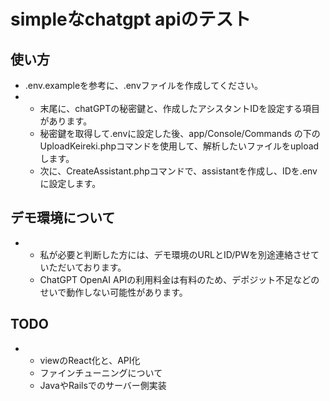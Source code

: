 # simpleなchatgpt apiのテスト

## 使い方

- .env.exampleを参考に、.envファイルを作成してください。
- * 末尾に、chatGPTの秘密鍵と、作成したアシスタントIDを設定する項目があります。
  * 秘密鍵を取得して.envに設定した後、app/Console/Commands の下のUploadKeireki.phpコマンドを使用して、解析したいファイルをuploadします。
  * 次に、CreateAssistant.phpコマンドで、assistantを作成し、IDを.envに設定します。

## デモ環境について

- * 私が必要と判断した方には、デモ環境のURLとID/PWを別途連絡させていただいております。
  * ChatGPT OpenAI APIの利用料金は有料のため、デポジット不足などのせいで動作しない可能性があります。

## TODO

- * viewのReact化と、API化
  * ファインチューニングについて
  * JavaやRailsでのサーバー側実装
